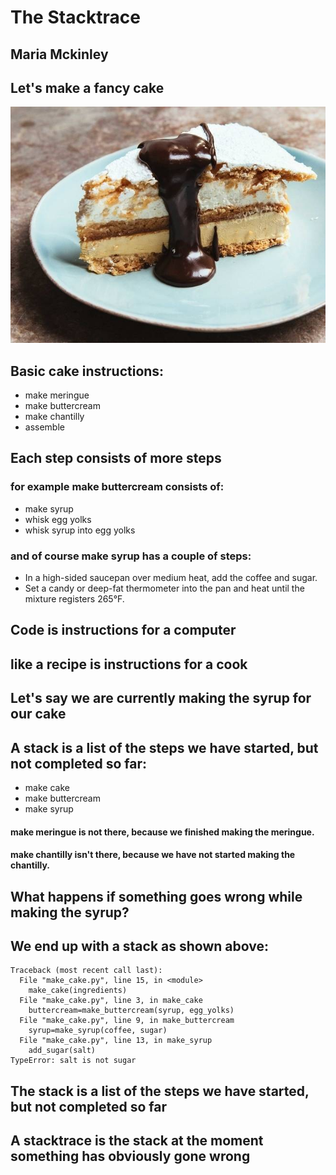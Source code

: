 # The Stacktrace

## Maria Mckinley



## Let's make a fancy cake
![alt text](assets/mocha-dacquoise.jpg "Mocha Dacquoise Cake")




## Basic cake instructions:
* make meringue
* make buttercream
* make chantilly
* assemble




## Each step consists of more steps

### for example make buttercream consists of: <!-- .element: class="fragment" data-fragment-index="1" -->
* make syrup
* whisk egg yolks
* whisk syrup into egg yolks




### and of course make syrup has a couple of steps:
* In a high-sided saucepan over medium heat, add the coffee and sugar. 
* Set a candy or deep-fat thermometer into the pan and heat until the mixture registers 265&deg;F.




## Code is instructions for a computer
## like a recipe is instructions for a cook




## Let's say we are currently making the syrup for our cake




## A stack is a list of the steps we have started, but not completed so far:

* make cake
* make buttercream
* make syrup

#### make meringue is not there, because we finished making the meringue.
#### make chantilly isn't there, because we have not started making the chantilly.




## What happens if something goes wrong while making the syrup? 
## We end up with a stack as shown above:

```
Traceback (most recent call last):
  File "make_cake.py", line 15, in <module>
    make_cake(ingredients)
  File "make_cake.py", line 3, in make_cake
    buttercream=make_buttercream(syrup, egg_yolks)
  File "make_cake.py", line 9, in make_buttercream
    syrup=make_syrup(coffee, sugar) 
  File "make_cake.py", line 13, in make_syrup
    add_sugar(salt)
TypeError: salt is not sugar
```




## The stack is a list of the steps we have started, but not completed so far

## A stacktrace is the stack at the moment something has obviously gone wrong


